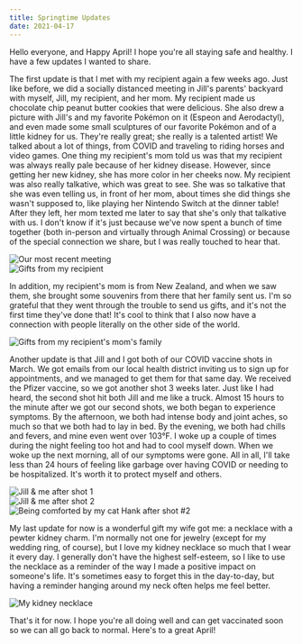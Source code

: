 ```yaml
---
title: Springtime Updates
date: 2021-04-17
---
```


Hello everyone, and Happy April! I hope you're all staying safe and healthy. I have a few updates I wanted to share.

The first update is that I met with my recipient again a few weeks ago. Just like before, we did a socially distanced meeting in Jill's parents' backyard with myself, Jill, my recipient, and her mom. My recipient made us chocolate chip peanut butter cookies that were delicious. She also drew a picture with Jill's and my favorite Pokémon on it (Espeon and Aerodactyl), and even made some small sculptures of our favorite Pokémon and of a little kidney for us. They're really great; she really is a talented artist! We talked about a lot of things, from COVID and traveling to riding horses and video games. One thing my recipient's mom told us was that my recipient was always really pale because of her kidney disease. However, since getting her new kidney, she has more color in her cheeks now. My recipient was also really talkative, which was great to see. She was so talkative that she was even telling us, in front of her mom, about times she did things she wasn't supposed to, like playing her Nintendo Switch at the dinner table! After they left, her mom texted me later to say that she's only that talkative with us. I don't know if it's just because we've now spent a bunch of time together (both in-person and virtually through Animal Crossing) or because of the special connection we share, but I was really touched to hear that.

![Our most recent meeting](meeting)<br/>
![Gifts from my recipient](gifts-collage)

In addition, my recipient's mom is from New Zealand, and when we saw them, she brought some souvenirs from there that her family sent us. I'm so grateful that they went through the trouble to send us gifts, and it's not the first time they've done that! It's cool to think that I also now have a connection with people literally on the other side of the world.

![Gifts from my recipient's mom's family](newzealand)

Another update is that Jill and I got both of our COVID vaccine shots in March. We got emails from our local health district inviting us to sign up for appointments, and we managed to get them for that same day. We received the Pfizer vaccine, so we got another shot 3 weeks later. Just like I had heard, the second shot hit both Jill and me like a truck. Almost 15 hours to the minute after we got our second shots, we both began to experience symptoms. By the afternoon, we both had intense body and joint aches, so much so that we both had to lay in bed. By the evening, we both had chills and fevers, and mine even went over 103°F. I woke up a couple of times during the night feeling too hot and had to cool myself down. When we woke up the next morning, all of our symptoms were gone. All in all, I'll take less than 24 hours of feeling like garbage over having COVID or needing to be hospitalized. It's worth it to protect myself and others.

![Jill &amp; me after shot 1](shot1)<br/>
![Jill &amp; me after shot 2](shot2)<br/>
![Being comforted by my cat Hank after shot #2](post-shot2)

My last update for now is a wonderful gift my wife got me: a necklace with a pewter kidney charm. I'm normally not one for jewelry (except for my wedding ring, of course), but I love my kidney necklace so much that I wear it every day. I generally don't have the highest self-esteem, so I like to use the necklace as a reminder of the way I made a positive impact on someone's life. It's sometimes easy to forget this in the day-to-day, but having a reminder hanging around my neck often helps me feel better.

![My kidney necklace](necklace)

That's it for now. I hope you're all doing well and can get vaccinated soon so we can all go back to normal. Here's to a great April!

